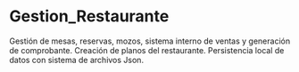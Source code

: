 # Gestion_Restaurante
 Gestión de mesas, reservas, mozos, sistema interno de ventas y generación de comprobante. Creación de planos del restaurante. Persistencia local de datos con sistema de archivos Json.
